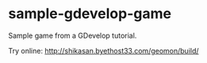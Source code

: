# sample-gdevelop-game
Sample game from a GDevelop tutorial.

Try online:
http://shikasan.byethost33.com/geomon/build/
